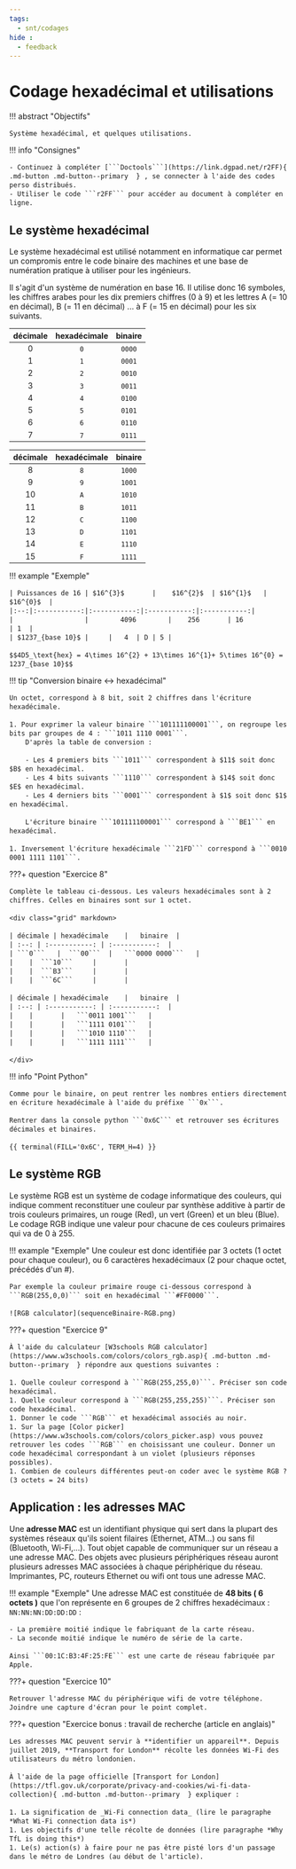 ```yaml
---
tags:
  - snt/codages
hide :
  - feedback
---
```

# Codage hexadécimal et utilisations
 
!!! abstract "Objectifs" 

	Système hexadécimal, et quelques utilisations.


!!! info "Consignes"

	- Continuez à compléter [```Doctools```](https://link.dgpad.net/r2FF){ .md-button .md-button--primary  } , se connecter à l'aide des codes perso distribués.
	- Utiliser le code ```r2FF``` pour accéder au document à compléter en ligne.   

 
## Le système hexadécimal

Le système hexadécimal est utilisé notamment en informatique car permet un compromis entre le code binaire des machines et une base de numération pratique à utiliser pour les ingénieurs. 

Il s'agit d'un système de numération en base 16. Il utilise donc 16 symboles, les chiffres arabes pour les dix premiers chiffres (0 à 9) et les lettres A (= 10 en décimal), B (= 11 en décimal) ... à F (= 15 en décimal) pour les six suivants.
  
<div class="grid" markdown>

| décimale | hexadécimale	 |	 binaire  |   
| :--: | :-----------: | :-----------:  |  
|   0|  ```0```	 |	 ```0000```   | 
|   1|  ```1```	 |	 ```0001```   | 
|   2|  ```2```	 |	 ```0010```   | 
|   3|  ```3```	 |	 ```0011```   | 
|   4|  ```4```	 |	 ```0100```   | 
|   5|  ```5```	 |	 ```0101```   | 
|   6|  ```6```	 |	 ```0110```   | 
|   7|  ```7```	 |	 ```0111```   |   


| décimale | hexadécimale	 |	 binaire  |   
| :--: | :-----------: | :-----------:  |   
|   8|  ```8```	 |	 ```1000```   | 
|   9|  ```9```	 |	 ```1001```   | 
|  10|  ```A```	 |	 ```1010```   | 
|  11|  ```B```	 |	 ```1011```   | 
|  12|  ```C```	 |	 ```1100```   | 
|  13|  ```D```	 |	 ```1101```   | 
|  14|  ```E```	 |	 ```1110```   | 
|  15|  ```F```	 |	 ```1111```   |   

</div>

!!! example "Exemple" 

 
	| Puissances de 16 | $16^{3}$	 	|	 $16^{2}$  | $16^{1}$   | $16^{0}$  |  
	|:--:|:-----------:|:-----------:|:-----------:|:-----------:|
	|  				   |		4096		|	 256  	   | 16 			| 1  |
	| $1237_{base 10}$ |   	 |	 4  | D | 5 |  
	
	$$4D5_\text{hex} = 4\times 16^{2} + 13\times 16^{1}+ 5\times 16^{0} = 1237_{base 10}$$

 
!!! tip  "Conversion binaire $\leftrightarrow$ hexadécimal"   
	
	Un octet, correspond à 8 bit, soit 2 chiffres dans l'écriture hexadécimale.
	
	1. Pour exprimer la valeur binaire ```101111100001```, on regroupe les bits par groupes de 4 : ```1011 1110 0001```.   
		D'après la table de conversion :
		
		- Les 4 premiers bits ```1011``` correspondent à $11$ soit donc $B$ en hexadécimal.
		- Les 4 bits suivants ```1110``` correspondent à $14$ soit donc $E$ en hexadécimal.
		- Les 4 derniers bits ```0001``` correspondent à $1$ soit donc $1$ en hexadécimal.

		L'écriture binaire ```101111100001``` correspond à ```BE1``` en hexadécimal.

	1. Inversement l'écriture hexadécimale ```21FD``` correspond à ```0010 0001 1111 1101```.
	 

	
???+ question "Exercice 8"  

	Complète le tableau ci-dessous. Les valeurs hexadécimales sont à 2 chiffres. Celles en binaires sont sur 1 octet.

	<div class="grid" markdown>

	| décimale | hexadécimale	 |	 binaire  |   
	| :--: | :-----------: | :-----------:  |  
	| ```0```   |  ```00```	 |	 ```0000 0000```   | 
	|    |  ```10```	 |	     | 
	|    |  ```B3```	 |	     |  
	|    |  ```6C```	 |	     |  
	 
	| décimale | hexadécimale	 |	 binaire  |   
	| :--: | :-----------: | :-----------:  |  
	|    |   	 |	 ```0011 1001```   | 
	|    |   	 |	 ```1111 0101```   | 
	|    |   	 |	 ```1010 1110```   |    
	|    |   	 |	 ```1111 1111```   |  
	  
	</div>

  
!!! info  "Point Python"

	Comme pour le binaire, on peut rentrer les nombres entiers directement en écriture hexadécimale à l'aide du préfixe ```0x```.

	Rentrer dans la console python ```0x6C``` et retrouver ses écritures décimales et binaires.
	
	{{ terminal(FILL='0x6C', TERM_H=4) }} 

## Le système RGB 

Le système RGB est un système de codage informatique des couleurs, qui indique comment reconstituer une couleur par synthèse additive à partir de trois couleurs primaires, un rouge (Red), un vert (Green) et un bleu (Blue). Le codage RGB indique une valeur pour chacune de ces couleurs primaires qui va de 0 à 255.

!!! example "Exemple" 
	Une couleur est donc identifiée par 3 octets (1 octet pour chaque couleur), ou 6 caractères hexadécimaux (2 pour chaque octet, précédés d'un #).

	Par exemple la couleur primaire rouge ci-dessous correspond à ```RGB(255,0,0)``` soit en hexadécimal ```#FF0000```.

	![RGB calculator](sequenceBinaire-RGB.png)

???+ question "Exercice 9"  

	À l'aide du calculateur [W3schools RGB calculator](https://www.w3schools.com/colors/colors_rgb.asp){ .md-button .md-button--primary  } répondre aux questions suivantes :

	1. Quelle couleur correspond à ```RGB(255,255,0)```. Préciser son code hexadécimal.
	1. Quelle couleur correspond à ```RGB(255,255,255)```. Préciser son code hexadécimal.
	1. Donner le code ```RGB``` et hexadécimal associés au noir.
	1. Sur la page [Color picker](https://www.w3schools.com/colors/colors_picker.asp) vous pouvez retrouver les codes ```RGB``` en choisissant une couleur. Donner un code hexadécimal correspondant à un violet (plusieurs réponses possibles). 
	1. Combien de couleurs différentes peut-on coder avec le système RGB ?  (3 octets = 24 bits)



## Application : les adresses MAC

Une **adresse MAC** est un identifiant physique qui sert dans la plupart des systèmes réseaux qu'ils soient filaires (Ethernet, ATM...) ou sans fil (Bluetooth, Wi-Fi,...). Tout objet capable de communiquer sur un réseau a une adresse MAC. Des objets avec plusieurs périphériques réseau auront plusieurs adresses MAC associées à chaque périphérique du réseau. Imprimantes, PC, routeurs Ethernet ou wifi ont tous une adresse MAC.  

!!! example "Exemple" 
	Une adresse MAC est constituée de **48 bits ( 6  octets )** que l'on représente en 6  groupes de 2 chiffres hexadécimaux :  ``` NN:NN:NN:DD:DD:DD``` :

	- La première moitié indique le fabriquant de la carte réseau. 
	- La seconde moitié indique le numéro de série de la carte. 

	Ainsi ```00:1C:B3:4F:25:FE``` est une carte de réseau fabriquée par Apple. 
 

???+ question "Exercice 10"   

	Retrouver l'adresse MAC du périphérique wifi de votre téléphone.  Joindre une capture d'écran pour le point complet.

???+ question "Exercice bonus : travail de recherche (article en anglais)" 

	Les adresses MAC peuvent servir à **identifier un appareil**. Depuis juillet 2019, **Transport for London** récolte les données Wi-Fi des utilisateurs du métro londonien.

	À l'aide de la page officielle [Transport for London](https://tfl.gov.uk/corporate/privacy-and-cookies/wi-fi-data-collection){ .md-button .md-button--primary  } expliquer :

	1. La signification de _Wi-Fi connection data_ (lire le paragraphe *What Wi-Fi connection data is*)
	1. Les objectifs d'une telle récolte de données (lire paragraphe *Why TfL is doing this*)
	1. Le(s) action(s) à faire pour ne pas être pisté lors d'un passage dans le métro de Londres (au début de l'article).
  